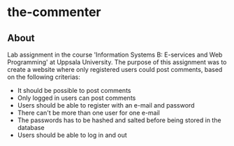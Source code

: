 # the-commenter

## About
Lab assignment in the course 'Information Systems B: E-services and Web Programming' at Uppsala University. The purpose of this assignment was to create a website where only registered users could post comments, based on the following criterias:
- It should be possible to post comments
- Only logged in users can post comments
- Users should be able to register with an e-mail and password
- There can't be more than one user for one e-mail
- The passwords has to be hashed and salted before being stored in the database
- Users should be able to log in and out
